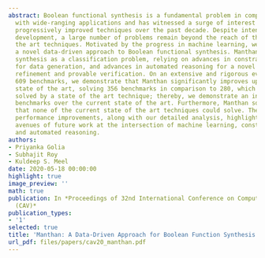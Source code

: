 ```yaml
---
abstract: Boolean functional synthesis is a fundamental problem in computer science
  with wide-ranging applications and has witnessed a surge of interest resulting in
  progressively improved techniques over the past decade. Despite intense algorithmic
  development, a large number of problems remain beyond the reach of the state of
  the art techniques. Motivated by the progress in machine learning, we propose Manthan,
  a novel data-driven approach to Boolean functional synthesis. Manthan views functional
  synthesis as a classification problem, relying on advances in constrained sampling
  for data generation, and advances in automated reasoning for a novel proof-guided
  refinement and provable verification. On an extensive and rigorous evaluation over
  609 benchmarks, we demonstrate that Manthan significantly improves upon the current
  state of the art, solving 356 benchmarks in comparison to 280, which is the most
  solved by a state of the art technique; thereby, we demonstrate an increase of 76
  benchmarks over the current state of the art. Furthermore, Manthan solves 60 benchmarks
  that none of the current state of the art techniques could solve. The significant
  performance improvements, along with our detailed analysis, highlights several interesting
  avenues of future work at the intersection of machine learning, constrained sampling,
  and automated reasoning.
authors:
- Priyanka Golia
- Subhajit Roy
- Kuldeep S. Meel
date: 2020-05-18 00:00:00
highlight: true
image_preview: ''
math: true
publication: In *Proceedings of 32nd International Conference on Computer-Aided Verification
  (CAV)*
publication_types:
- '1'
selected: true
title: 'Manthan: A Data-Driven Approach for Boolean Function Synthesis'
url_pdf: files/papers/cav20_manthan.pdf
---
```


